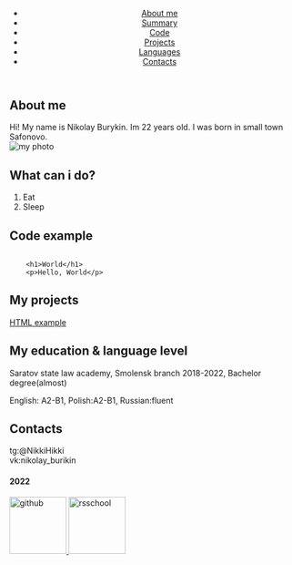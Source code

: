 <!DOCTYPE html>
<html lang="en">
<head>
<link rel="stylesheet" href='style.css'>
<title>CV</title>
<meta http-equiv="content-type" content="text/html; charset=UTF-8"/>

</head>
<header class="container">
    <div class="container"></div>
<nav class="nav">
<ul class="nav-list">
<li class="nav-item"><a href="#aboutme" class="nav-link">About me</a></li>
<li class="nav-item"> <a href="#summary" class="nav-link">Summary</a></li>
<li class="nav-item"><a href="#code" class="nav-link">Code</a></li>
<li class="nav-item"><a href="#projects" class="nav-link">Projects</a></li>
<li class="nav-item"><a href="#languages" class="nav-link">Languages</a></li>
<li class="nav-item"><a href="#contacts" class="nav-link">Contacts</a></li>
</ul>
</nav>
</header>
<main class="main-container">
    

<section class="section" id="aboutme">
    <div class="container "></div>

<h1>About me</h1>
Hi! My name is Nikolay Burykin. Im 22 years old.
I was born in small town Safonovo.
<aside> <img src="https://sun9-58.userapi.com/c4924/u112894391/-6/x_a81cd443.jpg" alt="my photo"> </aside>
</section>
<section class="section " id="summary">
<h2>What can i do?</h2>
<ol>
<li>Eat</li>
<li>Sleep</li>
</ol>
</section>
<section class="section" id="code">
<h2>Code example</h2>
<pre><code>
    &lt;h1&gt;World&lt;/h1&gt;
    &lt;p&gt;Hello, World&lt;/p&gt;
</pre></code>
</section>
<section class="section " id="projects">
<h2>My projects</h2>
<a href="https://github.com/NikkiSm/rsschool-cv/blob/gh-pages/index.html">HTML example</a>
</section>
<section class="section" id="language">
<h2>My education & language level</h2>
<p>Saratov state law academy, Smolensk branch 2018-2022, Bachelor degree(almost)</p>
<p>English: A2-B1, Polish:A2-B1, Russian:fluent</p>
</section>
<section class="section" id="contacts">
<h2>Contacts</h2>
<p>tg:@NikkiHikki
    <br>
vk:nikolay_burikin</p>
</section>
</main>

<footer class="container">
    <div class="container"></div>
<h4>2022</h4>
<a href="https://github.com/NikkiSm"><img src="https://github.githubassets.com/images/modules/logos_page/GitHub-Mark.png" alt="github" width="100" height="100"> </a>
<a href="https://rs.school/js/"> <img src="https://rs.school/images/rs_school_js.svg" alt="rsschool" width="100" height="100"></a>
</footer>
</html>